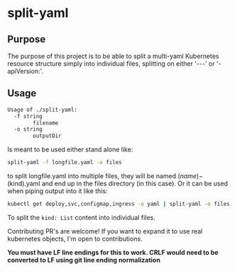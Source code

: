 # split-yaml

## Purpose
The purpose of this project is to be able to split a multi-yaml Kubernetes resource structure simply into individual files, splitting on either '---' or '- apiVersion:'. 

## Usage
```bash
Usage of ./split-yaml:
  -f string
        filename
  -o string
        outputDir
```

Is meant to be used either stand alone like:
```bash
split-yaml -f longfile.yaml -o files
```
to split longfile.yaml into multiple files, they will be named $(name)-$(kind).yaml and end up in the files directory (in this case).
Or it can be used when piping output into it like this:
```bash
kubectl get deploy,svc,configmap,ingress -o yaml | split-yaml -o files -
```
To split the `kind: List` content into individual files.

Contributing PR's are welcome! If you want to expand it to use real kubernetes objects, I'm open to contributions.

**You must have LF line endings for this to work. CRLF would need to be converted to LF using git line ending normalization**